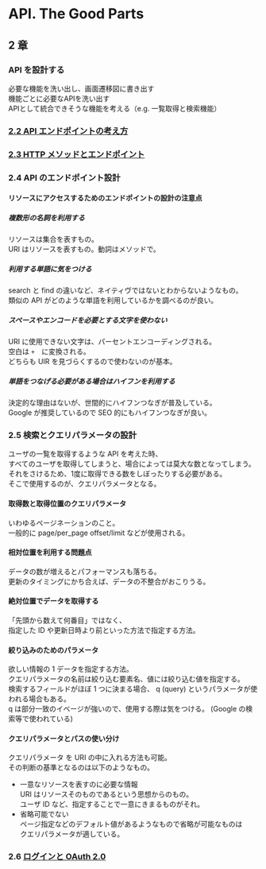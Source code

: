 # API. The Good Parts  
## 2 章  

### API を設計する  
必要な機能を洗い出し、画面遷移図に書き出す  
機能ごとに必要なAPIを洗い出す  
APIとして統合できそうな機能を考える（e.g. 一覧取得と検索機能）  

### [2.2 API エンドポイントの考え方](../notes/uri_endpoint.md)  

### [2.3 HTTP メソッドとエンドポイント](../notes/request_method.md)  

### 2.4 API のエンドポイント設計  

#### リソースにアクセスするためのエンドポイントの設計の注意点  
##### 複数形の名詞を利用する  
リソースは集合を表すもの。  
URI はリソースを表すもの。動詞はメソッドで。  

##### 利用する単語に気をつける  
search と find の違いなど、ネイティヴではないとわからないようなもの。  
類似の API がどのような単語を利用しているかを調べるのが良い。  

##### スペースやエンコードを必要とする文字を使わない  
URI に使用できない文字は、パーセントエンコーディングされる。  
空白は `+`　に変換される。  
どちらも UIR を見づらくするので使わないのが基本。  

##### 単語をつなげる必要がある場合はハイフンを利用する  
決定的な理由はないが、世間的にハイフンつなぎが普及している。  
Google が推奨しているので SEO 的にもハイフンつなぎが良い。  

### 2.5 検索とクエリパラメータの設計  
ユーザの一覧を取得するような API を考えた時、  
すべてのユーザを取得してしまうと、場合によっては莫大な数となってしまう。  
それをさけるため、1度に取得できる数をしぼったりする必要がある。  
そこで使用するのが、クエリパラメータとなる。  

#### 取得数と取得位置のクエリパラメータ  
いわゆるページネーションのこと。  
一般的に page/per_page offset/limit などが使用される。  

#### 相対位置を利用する問題点  
データの数が増えるとパフォーマンスも落ちる。  
更新のタイミングにかち合えば、データの不整合がおこりうる。  

#### 絶対位置でデータを取得する  
「先頭から数えて何番目」ではなく、  
指定した ID や更新日時より前といった方法で指定する方法。  

#### 絞り込みのためのパラメータ  
欲しい情報の 1 データを指定する方法。  
クエリパラメータの名前は絞り込む要素名、値には絞り込む値を指定する。  
検索するフィールドがほぼ 1 つに決まる場合、 q (query) というパラメータが使われる場合もある。  
q は部分一致のイベージが強いので、使用する際は気をつける。 (Google の検索等で使われている)  

#### クエリパラメータとパスの使い分け  
クエリパラメータ を URI の中に入れる方法も可能。  
その判断の基準となるのは以下のようなもの。  

- 一意なリソースを表すのに必要な情報  
  URI はリソースそのものであるという思想からのもの。  
  ユーザ ID など、指定することで一意にきまるものがそれ。  
- 省略可能でない  
  ページ指定などのデフォルト値があるようなもので省略が可能なものは  
  クエリパラメータが適している。  

### 2.6 [ログインと OAuth 2.0](../notes/oauth2.md)  
